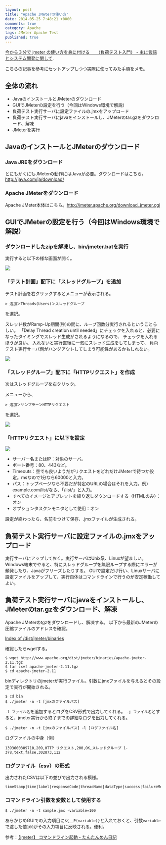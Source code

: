```yaml
---
layout: post
title: "Apache JMeterの使い方"
date: 2014-05-25 7:48:21 +0000
comments: true
category: Apache
tags: JMeter Apache Test
published: true
---
```


[今から３分で jmeter の使い方を身に付ける　　（負荷テスト入門） - 主に言語とシステム開発に関して][1].

 [1]: http://d.hatena.ne.jp/language_and_engineering/20081014/1223905380

こちらの記事を参考にセットアップしつつ実際に使ってみた手順をメモ。




## 全体の流れ
- JavaのインストールとJMeterのダウンロード
- GUIでJMeterの設定を行う（今回はWindows環境で解説）
- 負荷テスト実行サーバに設定ファイルの.jmxをアップロード
- 負荷テスト実行サーバにjavaをインストールし、JMeterのtar.gzをダウンロード、解凍
- JMeterを実行




## JavaのインストールとJMeterのダウンロード

### Java JREをダウンロード

とにもかくにもJMeterの動作にはJavaが必要。ダウンロードはこちら。<http://java.com/ja/download/>

### Apache JMeterをダウンロード

Apache JMeter本体はこちら。<http://jmeter.apache.org/download_jmeter.cgi>





## GUIでJMeterの設定を行う（今回はWindows環境で解説）

### ダウンロードしたzipを解凍し、bin/jmeter.batを実行

実行すると以下の様な画面が開く。

![](/images/article/jmeter-1.png)

### 「テスト計画」配下に「スレッドグループ」を追加

テスト計画を右クリックするとメニューが表示される。

```
> 追加＞Threads(Users)＞スレッドグループ
```

を選択。

スレッド数がRamp-Up期間(秒)の間に、ループ回数分実行されるということらしい。
「Delay Thread creation until needed」にチェックを入れると、必要になったタイミングでスレッド生成がされるようになるので、
チェックを入れるほうが良い。
入れないと実行直後に一気にスレッド生成をしてしまって、
負荷テスト実行サーバ側がハングアウトしてしまう可能性があるかもしれない。

![](/images/article/jmeter-2.png)

### 「スレッドグループ」配下に「HTTPリクエスト」を作成

次はスレッドグループを右クリック。

メニューから、

```
> 追加＞サンプラー＞HTTPリクエスト
```

を選択。  

![](/images/article/jmeter-3.png)

### 「HTTPリクエスト」に以下を設定

![](/images/article/jmeter-4.png)

- サーバー名またはIP：対象のサーバ。
- ポート番号：80、443など。
- Timeouts：空でも良いようだがリクエストをどれだけJMeterで待つか設定。msなので1分なら60000と入力。
- パス：トップページなら不要だが特定のURLの場合はそれを入力。例）example.com/list/なら、「/list/」と入力。
- すべてのイメージとアプレットを繰り返しダウンロードする（HTMLのみ）：オン
- オプションタスク＞モニタとして使用：オン

設定が終わったら、名前をつけて保存、.jmxファイルが生成される。





## 負荷テスト実行サーバに設定ファイルの.jmxをアップロード

実行サーバにアップしておく。実行サーバはUnix系、Linuxが望ましい。
Windows端末でやると、特にスレッドグループを無限ループする際にエラーが頻発したり、Javaがフリーズしたりする。
GUIで設定だけ行い、Linuxサーバに設定ファイルをアップして、実行自体はコマンドラインで行うのが安定稼働してよい。



## 負荷テスト実行サーバにjavaをインストールし、JMeterのtar.gzをダウンロード、解凍

Apache JMeterのtgzをダウンロードし、解凍する。
以下から最新のJMeterの圧縮ファイルのアドレスを確認。

[Index of /dist/jmeter/binaries](http://www.apache.org/dist/jmeter/binaries/)

確認したらwgetする。

```
$ wget http://www.apache.org/dist/jmeter/binaries/apache-jmeter-2.11.tgz
$ tar zxvf apache-jmeter-2.11.tgz
$ cd apache-jmeter-2.11
```

binディレクトリのjmeterが実行ファイル。引数にjmxファイルを与えるとその設定で実行が開始される。

```
$ cd bin
$ ./jmeter -n -t [jmxのファイルパス]
```

`-l ファイル名`を追加するとログをCSV形式で出力してくれる。
`-j ファイル名`とすると、jmeter実行から終了までの詳細なログを出力してくれる。

```
$ ./jmeter -n -t [jmxのファイルパス] -l [ログファイル名]
```

ログファイルの中身（例）
```
1393600309710,209,HTTP リクエスト,200,OK,スレッドグループ 1-378,text,false,302873,112
```


### ログファイル（csv）の形式

出力されたCSVは以下の並びで出力される模様。

```
timeStamp|time|label|responseCode|threadName|dataType|success|failureMessage
```



### コマンドライン引数を変数として使用する

```
$ ./jmeter -n -t sample.jmx -variable=100
```

あらかじめGUIでの入力項目に`${__P(variable)}`と入れておくと、引数`variable`で渡した値`100`がその入力項目に反映される。便利。

参考：[【jmeter】 コマンドライン起動 - たんたんめん日記](http://dnond.hatenablog.com/entry/2013/03/03/202851)
